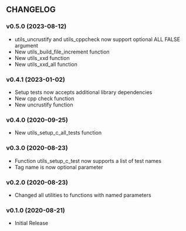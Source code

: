 ## CHANGELOG

### v0.5.0 (2023-08-12)

* utils_uncrustify and utils_cppcheck now support optional ALL FALSE argument
* New utils_build_file_increment function
* New utils_xxd function
* New utils_xxd_all function

### v0.4.1 (2023-01-02)

* Setup tests now accepts additional library dependencies
* New cpp check function
* New uncrustify function

### v0.4.0 (2020-09-25)

* New utils_setup_c_all_tests function

### v0.3.0 (2020-08-23)

* Function utils_setup_c_test now supports a list of test names
* Tag name is now optional parameter

### v0.2.0 (2020-08-23)

* Changed all utilities to functions with named parameters

### v0.1.0 (2020-08-21)

* Initial Release

